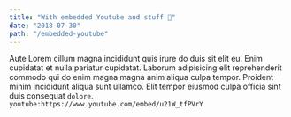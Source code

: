 ```yaml
---
title: "With embedded Youtube and stuff 🚀"
date: "2018-07-30"
path: "/embedded-youtube"
---
```


Aute Lorem cillum magna incididunt quis irure do duis sit elit eu. Enim cupidatat et nulla pariatur cupidatat. Laborum adipisicing elit reprehenderit commodo qui do enim magna magna anim aliqua culpa tempor. Proident minim incididunt aliqua sunt ullamco. Elit tempor eiusmod culpa officia sint duis consequat `dolore`.
`youtube:https://www.youtube.com/embed/u21W_tfPVrY`